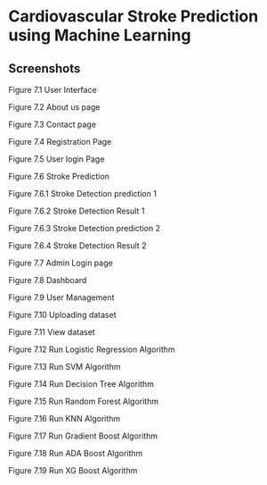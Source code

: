 # **Cardiovascular Stroke Prediction using Machine Learning**

**Screenshots**
------------------------------------------------------------------------------------------------------------------------------------------------------------------


Figure 7.1 User Interface


Figure 7.2 About us page
 






 

Figure 7.3 Contact page
 



 


Figure 7.4 Registration Page
 



 

Figure 7.5 User login Page


Figure 7.6 Stroke Prediction
 



 

Figure 7.6.1 Stroke Detection prediction 1





Figure 7.6.2 Stroke Detection Result 1
 



 

Figure 7.6.3 Stroke Detection prediction 2



Figure 7.6.4 Stroke Detection Result 2
 



 



Figure 7.7 Admin Login page
 



 

Figure 7.8 Dashboard





Figure 7.9 User Management
 



 




Figure 7.10 Uploading dataset
 



 

Figure 7.11 View dataset


Figure 7.12 Run Logistic Regression Algorithm
 



 

Figure 7.13 Run SVM Algorithm


Figure 7.14 Run Decision Tree Algorithm
 



 

Figure 7.15 Run Random Forest Algorithm





Figure 7.16 Run KNN Algorithm
 



 

Figure 7.17 Run Gradient Boost Algorithm





Figure 7.18 Run ADA Boost Algorithm
 



 

Figure 7.19 Run XG Boost Algorithm




